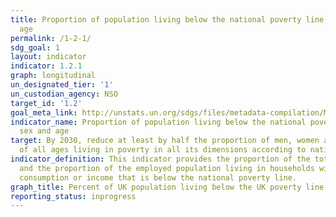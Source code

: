 ```yaml
---
title: Proportion of population living below the national poverty line, by sex and
  age
permalink: /1-2-1/
sdg_goal: 1
layout: indicator
indicator: 1.2.1
graph: longitudinal
un_designated_tier: '1'
un_custodian_agency: NSO
target_id: '1.2'
goal_meta_link: http://unstats.un.org/sdgs/files/metadata-compilation/Metadata-Goal-1.pdf
indicator_name: Proportion of population living below the national poverty line, by
  sex and age
target: By 2030, reduce at least by half the proportion of men, women and children
  of all ages living in poverty in all its dimensions according to national definitions.
indicator_definition: This indicator provides the proportion of the total population
  and the proportion of the employed population living in households with per-capita
  consumption or income that is below the national poverty line.
graph_title: Percent of UK population living below the UK poverty line
reporting_status: inprogress
---
```

